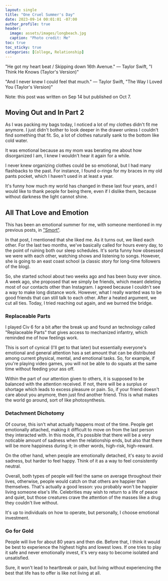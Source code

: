 ```yaml
---
layout: single
title: "One Cruel Summer's Day"
date: 2023-09-14 00:01:01 -07:00
author_profile: true
header: 
  image: assets/images/longbeach.jpg
  caption: "Photo credit: Me" 
toc: true
toc_sticky: true
categories: [College, Relationship]
---
```


"He got my heart beat / Skipping down 16th Avenue." — Taylor Swift, "I Think He Knows (Taylor's Version)"

"And I never knew I could feel that much." — Taylor Swift, "The Way I Loved You (Taylor's Version)"

Note: this post was written on Sep 14 but published on Oct 7.

## Moving Out and In Part 2
As I was packing my bags today, I noticed a lot of my clothes didn't fit me anymore. I just didn't bother to look deeper in the drawer unless I couldn't find something that fit. So, a lot of clothes naturally sank to the bottom like cold water. 

It was emotional because as my mom was berating me about how disorganized I am, I knew I wouldn't hear it again for a while. 

I never knew organizing clothes could be so emotional, but I had many flashbacks to the past. For instance, I found o-rings for my braces in my old pants pocket, which I haven't used in at least a year. 

It's funny how much my world has changed in these last four years, and I would like to thank people for being there, even if I dislike them, because without darkness the light cannot shine.

## All That Love and Emotion
This has been an emotional summer for me, with someone mentioned in my previous posts, in ["Smort"](https://engitom.github.io/friends/travel/smort/). 

In that post, I mentioned that she liked me. As it turns out, we liked each other. For the last two months, we've basically called for hours every day, to the point of ruining both our sleep schedules. It's sorta funny how obsessed we were with each other, watching shows and listening to songs. However, she is going to an east coast school (a classic story for long-time followers of the blog). 

So, she started school about two weeks ago and has been busy ever since. A week ago, she proposed that we simply be friends, which meant deleting most of our contacts other than Instagram. I agreed because I couldn't see a way to make long distance work. However, what I really wanted was to be good friends that can still talk to each other. After a heated argument, we cut all ties. Today, I tried reaching out again, and we burned the bridge. 

### Replaceable Parts
I played Civ 6 for a bit after the break up and found an technology called "Replaceable Parts" that gives access to mechanized infantry, which reminded me of how feelings work. 

This is sort of cynical (I'll get to that later) but essentially everyone's emotional and general attention has a set amount that can be distributed among current physical, mental, and emotional tasks. So, for example, if you're playing video games, you will not be able to do squats at the same time without feeding your ass off. 

Within the part of our attention given to others, it is supposed to be balanced with the attention received. If not, there will be a surplus or shortage which leads to excess pleasure or pain. So, if your friend doesn't care about you anymore, then just find another friend. This is what makes the world go around, sort of like photosynthesis. 

### Detachment Dichotomy
Of course, this isn't what actually happens most of the time. People get emotionally attached, making it difficult to move on from the last person they interacted with. In this mode, it's possible that there will be a very noticable amount of sadness when the relationship ends, but also that there will be more happiness during it; in other words, high-risk, high-reward. 

On the other hand, when people are emotionally detached, it's easy to avoid sadness, but harder to feel happy. Think of it as a way to feel consistently neutral. 

Overall, both types of people will feel the same on average throughout their lives, otherwise, people would catch on that others are happier than themselves. That's actually a good lesson: you probably won't be happier living someone else's life. Celebrities may wish to return to a life of peace and quiet, but those creatures crave the attention of the masses like a drug they couldn't live without. 

It's up to individuals on how to operate, but personally, I choose emotional investment. 

### Go for Gold
People will live for about 80 years and then die. Before that, I think it would be best to experience the highest highs and lowest lows. If one tries to play it safe and never emotionally invest, it's very easy to become isolated and unsatisfied.

Sure, it won't lead to heartbreak or pain, but living without experiencing the best that life has to offer is like not living at all. 